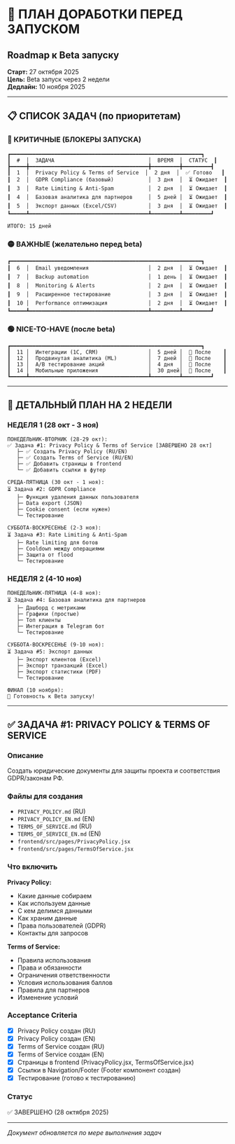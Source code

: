 # 🎯 ПЛАН ДОРАБОТКИ ПЕРЕД ЗАПУСКОМ
## Roadmap к Beta запуску

**Старт:** 27 октября 2025  
**Цель:** Beta запуск через 2 недели  
**Дедлайн:** 10 ноября 2025

---

## 📋 СПИСОК ЗАДАЧ (по приоритетам)

### 🔴 КРИТИЧНЫЕ (БЛОКЕРЫ ЗАПУСКА)

```
┏━━━━━━━━━━━━━━━━━━━━━━━━━━━━━━━━━━━━━━━━━━━━━━━━━━━━━━━━━━━━━┓
┃  #  │  ЗАДАЧА                              │  ВРЕМЯ  │  СТАТУС  ┃
┣━━━━━╋━━━━━━━━━━━━━━━━━━━━━━━━━━━━━━━━━━━━━━╋━━━━━━━━━╋━━━━━━━━━┫
┃  1  │  Privacy Policy & Terms of Service  │  2 дня  │  ✅ Готово   ┃
┃  2  │  GDPR Compliance (базовый)           │  3 дня  │  ⏳ Ожидает  ┃
┃  3  │  Rate Limiting & Anti-Spam           │  2 дня  │  ⏳ Ожидает  ┃
┃  4  │  Базовая аналитика для партнеров     │  5 дней │  ⏳ Ожидает  ┃
┃  5  │  Экспорт данных (Excel/CSV)          │  3 дня  │  ⏳ Ожидает  ┃
┗━━━━━┻━━━━━━━━━━━━━━━━━━━━━━━━━━━━━━━━━━━━━━┻━━━━━━━━━┻━━━━━━━━━┛

ИТОГО: 15 дней
```

### 🟡 ВАЖНЫЕ (желательно перед beta)

```
┏━━━━━━━━━━━━━━━━━━━━━━━━━━━━━━━━━━━━━━━━━━━━━━━━━━━━━━━━━━━━━┓
┃  6  │  Email уведомления                   │  2 дня  │  ⏳ Ожидает  ┃
┃  7  │  Backup automation                   │  1 день │  ⏳ Ожидает  ┃
┃  8  │  Monitoring & Alerts                 │  2 дня  │  ⏳ Ожидает  ┃
┃  9  │  Расширенное тестирование            │  3 дня  │  ⏳ Ожидает  ┃
┃  10 │  Performance оптимизация             │  2 дня  │  ⏳ Ожидает  ┃
┗━━━━━┻━━━━━━━━━━━━━━━━━━━━━━━━━━━━━━━━━━━━━━┻━━━━━━━━━┻━━━━━━━━━┛
```

### 🟢 NICE-TO-HAVE (после beta)

```
┏━━━━━━━━━━━━━━━━━━━━━━━━━━━━━━━━━━━━━━━━━━━━━━━━━━━━━━━━━━━━━┓
┃  11 │  Интеграции (1C, CRM)                │  5 дней │  📅 После    ┃
┃  12 │  Продвинутая аналитика (ML)          │  7 дней │  📅 После    ┃
┃  13 │  A/B тестирование акций              │  4 дня  │  📅 После    ┃
┃  14 │  Мобильные приложения                │  30 дней│  📅 После    ┃
┗━━━━━┻━━━━━━━━━━━━━━━━━━━━━━━━━━━━━━━━━━━━━━┻━━━━━━━━━┻━━━━━━━━━┛
```

---

## 📅 ДЕТАЛЬНЫЙ ПЛАН НА 2 НЕДЕЛИ

### НЕДЕЛЯ 1 (28 окт - 3 ноя)

```
ПОНЕДЕЛЬНИК-ВТОРНИК (28-29 окт):
✅ Задача #1: Privacy Policy & Terms of Service [ЗАВЕРШЕНО 28 окт]
   ├─ ✅ Создать Privacy Policy (RU/EN)
   ├─ ✅ Создать Terms of Service (RU/EN)
   ├─ ✅ Добавить страницы в frontend
   └─ ✅ Добавить ссылки в футер

СРЕДА-ПЯТНИЦА (30 окт - 1 ноя):
⏳ Задача #2: GDPR Compliance
   ├─ Функция удаления данных пользователя
   ├─ Data export (JSON)
   ├─ Cookie consent (если нужен)
   └─ Тестирование

СУББОТА-ВОСКРЕСЕНЬЕ (2-3 ноя):
⏳ Задача #3: Rate Limiting & Anti-Spam
   ├─ Rate limiting для ботов
   ├─ Cooldown между операциями
   ├─ Защита от flood
   └─ Тестирование
```

### НЕДЕЛЯ 2 (4-10 ноя)

```
ПОНЕДЕЛЬНИК-ПЯТНИЦА (4-8 ноя):
⏳ Задача #4: Базовая аналитика для партнеров
   ├─ Дашборд с метриками
   ├─ Графики (простые)
   ├─ Топ клиенты
   ├─ Интеграция в Telegram бот
   └─ Тестирование

СУББОТА-ВОСКРЕСЕНЬЕ (9-10 ноя):
⏳ Задача #5: Экспорт данных
   ├─ Экспорт клиентов (Excel)
   ├─ Экспорт транзакций (Excel)
   ├─ Экспорт статистики (PDF)
   └─ Тестирование

ФИНАЛ (10 ноября):
🎉 Готовность к Beta запуску!
```

---

## ✅ ЗАДАЧА #1: PRIVACY POLICY & TERMS OF SERVICE

### Описание
Создать юридические документы для защиты проекта и соответствия GDPR/законам РФ.

### Файлы для создания
- `PRIVACY_POLICY.md` (RU)
- `PRIVACY_POLICY_EN.md` (EN)
- `TERMS_OF_SERVICE.md` (RU)
- `TERMS_OF_SERVICE_EN.md` (EN)
- `frontend/src/pages/PrivacyPolicy.jsx`
- `frontend/src/pages/TermsOfService.jsx`

### Что включить

**Privacy Policy:**
- Какие данные собираем
- Как используем данные
- С кем делимся данными
- Как храним данные
- Права пользователей (GDPR)
- Контакты для запросов

**Terms of Service:**
- Правила использования
- Права и обязанности
- Ограничения ответственности
- Условия использования баллов
- Правила для партнеров
- Изменение условий

### Acceptance Criteria
- [x] Privacy Policy создан (RU)
- [x] Privacy Policy создан (EN)
- [x] Terms of Service создан (RU)
- [x] Terms of Service создан (EN)
- [x] Страницы в frontend (PrivacyPolicy.jsx, TermsOfService.jsx)
- [x] Ссылки в Navigation/Footer (Footer компонент создан)
- [x] Тестирование (готово к тестированию)

### Статус
✅ ЗАВЕРШЕНО (28 октября 2025)

---

*Документ обновляется по мере выполнения задач*

